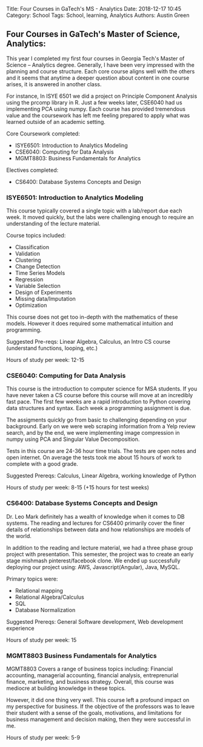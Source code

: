 Title: Four Courses in GaTech's MS - Analytics
Date: 2018-12-17 10:45
Category: School
Tags: School, learning, Analytics
Authors: Austin Green


## Four Courses in GaTech's Master of Science, Analytics:

This year I completed my first four courses in Georgia Tech's Master of
Science – Analytics degree.  Generally, I have been very impressed with
the planning and course structure.  Each core course aligns well with the others
and it seems that anytime a deeper question about content in one course arises, it
is answered in another class.

For instance, In ISYE 6501 we did a project on Principle Component Analysis using
the prcomp library in R.  Just a few weeks later, CSE6040 had us implementing
PCA using numpy.  Each course has provided tremendous value and the coursework
has left me feeling prepared to apply what was learned outside of an academic
setting.

Core Coursework completed:

- ISYE6501: Introduction to Analytics Modeling
- CSE6040:  Computing for Data Analysis
- MGMT8803: Business Fundamentals for Analytics

Electives completed:

- CS6400: Database Systems Concepts and Design


### ISYE6501: Introduction to Analytics Modeling

This course typically covered a single topic with a lab/report due each week.
It moved quickly, but the labs were challenging enough to require an understanding
of the lecture material.

Course topics included:

- Classification
- Validation
- Clustering
- Change Detection
- Time Series Models
- Regression
- Variable Selection
- Design of Experiments
- Missing data/Imputation
- Optimization

This course does not get too in-depth with the mathematics of these models. However
it does required some mathematical intuition and programming.

Suggested Pre-reqs: Linear Algebra, Calculus, an Intro CS course (understand functions, looping, etc.)

Hours of study per week: 12-15
### CSE6040: Computing for Data Analysis

This course is the introduction to computer science for MSA students.  If you
have never taken a CS course before this course will move at an incredibly
fast pace.  The first few weeks are a rapid introduction to Python covering
data structures and syntax.  Each week a programming assignment is due.

The assigments quickly go from basic to challenging depending on your background.
Early on we were web scraping information from a Yelp review search, and by the
end, we were implementing image compression in numpy using PCA and
Singular Value Decomposition.

Tests in this course are 24-36 hour time trials.  The tests are open notes
and open internet.  On average the tests took me about 15 hours of work to complete with
a good grade.

Suggested Prereqs:  Calculus, Linear Algebra, working knowledge of Python

Hours of study per week: 8-15 (+15 hours for test weeks)

### CS6400: Database Systems Concepts and Design

Dr. Leo Mark definitely has a wealth of knowledge when it comes to DB systems.
The reading and lectures for CS6400 primarily cover the finer details of
relationships between data and how relationships are models of the world.

In addition to the reading and lecture material, we had a three phase group
project with presentation.  This semester, the project was to create an
early stage mishmash pinterest/facebook clone. We ended up successfully deploying
our project using: AWS, Javascript(Angular), Java, MySQL.

Primary topics were:

- Relational mapping
- Relational Algebra/Calculus
- SQL
- Database Normalization

Suggested Prereqs: General Software development, Web development experience

Hours of study per week: 15

### MGMT8803 Business Fundamentals for Analytics

MGMT8803 Covers a range of business topics including: Financial accounting,
managerial accounting, financial analysis, entreprenurial finance, marketing, and
business strategy.  Overall, this course was mediocre at building knowledge in these
topics.

However, it did one thing very well.  This course left a profound impact
on my perspective for business.  If the objective of the professors was to
leave their student with a sense of the goals, motivations, and limitations for
business management and decision making, then they were successful in me.

Hours of study per week: 5-9